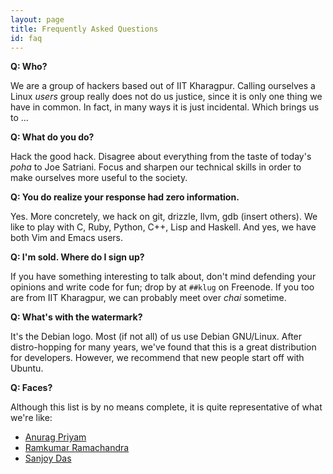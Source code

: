 ```yaml
---
layout: page
title: Frequently Asked Questions
id: faq
---
```


**Q: Who?**

We are a group of hackers based out of IIT Kharagpur.  Calling
ourselves a Linux *users* group really does not do us justice, since
it is only one thing we have in common.  In fact, in many ways it is
just incidental.  Which brings us to ...


**Q: What do you do?**

Hack the good hack.  Disagree about everything from the taste of
today's *poha* to Joe Satriani.  Focus and sharpen our technical
skills in order to make ourselves more useful to the society.


**Q: You do realize your response had zero information.**

Yes.  More concretely, we hack on git, drizzle, llvm, gdb (insert
others).  We like to play with C, Ruby, Python, C++, Lisp and Haskell.
And yes, we have both Vim and Emacs users.


**Q: I'm sold. Where do I sign up?**

If you have something interesting to talk about, don't mind defending
your opinions and write code for fun; drop by at `##klug` on Freenode.
If you too are from IIT Kharagpur, we can probably meet over *chai*
sometime.


**Q: What's with the watermark?**

It's the Debian logo.  Most (if not all) of us use Debian GNU/Linux.
After distro-hopping for many years, we've found that this is a great
distribution for developers.  However, we recommend that new people
start off with Ubuntu.


**Q: Faces?**

Although this list is by no means complete, it is quite representative
of what we're like:

* [Anurag Priyam](http://yeban.in)
* [Ramkumar Ramachandra](http://artagnon.com)
* [Sanjoy Das](http://playingwithpointers.com)
